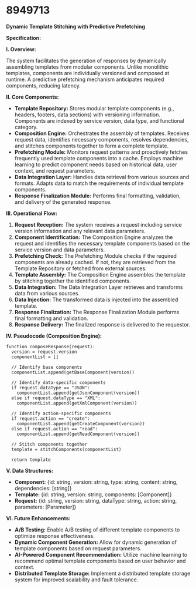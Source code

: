 # 8949713

**Dynamic Template Stitching with Predictive Prefetching**

**Specification:**

**I. Overview:**

The system facilitates the generation of responses by dynamically assembling templates from modular components. Unlike monolithic templates, components are individually versioned and composed at runtime. A predictive prefetching mechanism anticipates required components, reducing latency.

**II. Core Components:**

*   **Template Repository:** Stores modular template components (e.g., headers, footers, data sections) with versioning information. Components are indexed by service version, data type, and functional category.
*   **Composition Engine:** Orchestrates the assembly of templates. Receives request data, identifies necessary components, resolves dependencies, and stitches components together to form a complete template.
*   **Prefetching Module:** Monitors request patterns and proactively fetches frequently used template components into a cache. Employs machine learning to predict component needs based on historical data, user context, and request parameters.
*   **Data Integration Layer:** Handles data retrieval from various sources and formats. Adapts data to match the requirements of individual template components.
*   **Response Finalization Module:** Performs final formatting, validation, and delivery of the generated response.

**III. Operational Flow:**

1.  **Request Reception:** The system receives a request including service version information and any relevant data parameters.
2.  **Component Identification:** The Composition Engine analyzes the request and identifies the necessary template components based on the service version and data parameters.
3.  **Prefetching Check:** The Prefetching Module checks if the required components are already cached. If not, they are retrieved from the Template Repository or fetched from external sources.
4.  **Template Assembly:** The Composition Engine assembles the template by stitching together the identified components.
5.  **Data Integration:** The Data Integration Layer retrieves and transforms data from various sources.
6.  **Data Injection:** The transformed data is injected into the assembled template.
7.  **Response Finalization:** The Response Finalization Module performs final formatting and validation.
8.  **Response Delivery:** The finalized response is delivered to the requestor.

**IV. Pseudocode (Composition Engine):**

```pseudocode
function composeResponse(request):
  version = request.version
  componentList = []

  // Identify base components
  componentList.append(getBaseComponent(version))

  // Identify data-specific components
  if request.dataType == "JSON":
    componentList.append(getJsonComponent(version))
  else if request.dataType == "XML":
    componentList.append(getXmlComponent(version))

  // Identify action-specific components
  if request.action == "create":
    componentList.append(getCreateComponent(version))
  else if request.action == "read":
    componentList.append(getReadComponent(version))

  // Stitch components together
  template = stitchComponents(componentList)

  return template
```

**V. Data Structures:**

*   **Component:** {id: string, version: string, type: string, content: string, dependencies: [string]}
*   **Template:** {id: string, version: string, components: [Component]}
*   **Request:** {id: string, version: string, dataType: string, action: string, parameters: [Parameter]}

**VI. Future Enhancements:**

*   **A/B Testing:** Enable A/B testing of different template components to optimize response effectiveness.
*   **Dynamic Component Generation:** Allow for dynamic generation of template components based on request parameters.
*   **AI-Powered Component Recommendation:** Utilize machine learning to recommend optimal template components based on user behavior and context.
*   **Distributed Template Storage:** Implement a distributed template storage system for improved scalability and fault tolerance.